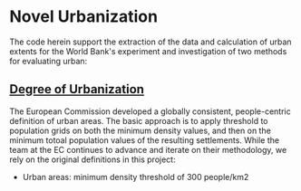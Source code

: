 # Novel Urbanization
The code herein support the extraction of the data and calculation of urban extents for the World Bank's experiment and investigation of two methods for evaluating urban:

## [Degree of Urbanization](https://ghsl.jrc.ec.europa.eu/degurbaOverview.php)
The European Commission developed a globally consistent, people-centric definition of urban areas. The basic approach is to apply threshold to population grids on both the minimum density values, and then on the minimum totoal population values of the resulting settlements. While the team at the EC continues to advance and iterate on their methodology, we rely on the original definitions in this project:

- Urban areas: minimum density threshold of 300 people/km2
